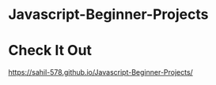 # Javascript-Beginner-Projects

# Check It Out
https://sahil-578.github.io/Javascript-Beginner-Projects/
